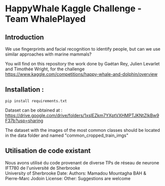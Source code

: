 # HappyWhale Kaggle Challenge - Team WhalePlayed

## Introduction

We use fingerprints and facial recognition to identify people, but can we use similar approaches with marine mammals?

You will find on this repository the work done by Gaétan Rey, Julien Levarlet and Timothée Wright, for the challenge https://www.kaggle.com/competitions/happy-whale-and-dolphin/overview 



## Installation :

`pip install requirements.txt`

Dataset can be obtained at :
https://drive.google.com/drive/folders/1xsIEZkm7YXptVXHMPTJKNtZIkBw9F37b?usp=sharing

The dataset with the images of the most common classes should be located in the data folder and named "common_cropped_train_imgs" 


## Utilisation de code existant
Nous avons utilisé du code provenant de diverse TPs de réseau de neurone IFT780 de l'université de Sherbrooke<br>
University of Sherbrooke
Date:
Authors: Mamadou Mountagha BAH & Pierre-Marc Jodoin
License:
Other: Suggestions are welcome